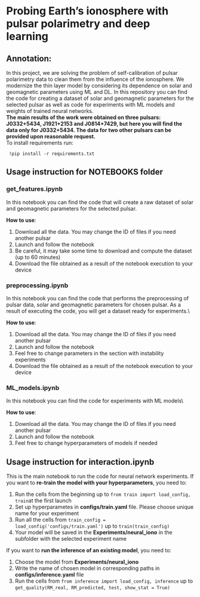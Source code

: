 # Probing Earth’s ionosphere with pulsar polarimetry and deep learning

## **Annotation:**
In this project, we are solving the problem of self-calibration of pulsar polarimetry data to clean them from the influence of the ionosphere. We modernize the thin layer model by considering its dependence on solar and geomagnetic parameters using ML and DL. In this repository you can find the code for creating a dataset of solar and geomagnetic parameters for the selected pulsar as well as code for experiments with ML models and weights of trained neural networks.\
**The main results of the work were obtained on three pulsars: J0332+5434, J1921+2153 and J0814+7429, but here you will find the data only for J0332+5434. The data for two other pulsars can be provided upon reasonable request.**\
To install requirements run:
```
 !pip install -r requirements.txt
```
## Usage instruction for NOTEBOOKS folder
### get_features.ipynb
In this notebook you can find the code that will create a raw dataset of solar and geomagnetic parameters for the selected pulsar.

**How to use**:
1. Download all the data. You may change the ID of files if you need another pulsar
2. Launch and follow the notebook
3. Be careful, it may take some time to download and compute the dataset (up to 60 minutes)
4. Download the file obtained as a result of the notebook execution to your device

### preprocessing.ipynb
In this notebook you can find the code that performs the preprocessing of pulsar data, solar and geomagnetic parameters for chosen pulsar. As a result of executing the code, you will get a dataset ready for experiments.\

**How to use**:
1. Download all the data. You may change the ID of files if you need another pulsar
2. Launch and follow the notebook
3. Feel free to change parameters in the section with instability experiments
4. Download the file obtained as a result of the notebook execution to your device

### ML_models.ipynb
In this notebook you can find the code for experiments with ML models\

**How to use**:
1. Download all the data. You may change the ID of files if you need another pulsar
2. Launch and follow the notebook
3. Feel free to change hyperparameters of models if needed

## Usage instruction for interaction.ipynb
This is the main notebook to run the code for neural network experiments. If you want to **re-train the model with your hyperparameters**, you need to:
1. Run the cells from the beginning up to `from train import load_config, train`at the first launch
2. Set up hyperparametes in **configs/train.yaml** file. Please choose unique name for your experiment
3. Run all the cells from `train_config = load_config('configs/train.yaml')` up to `train(train_config)`
4. Your model will be saved in the **Experiments/neural_iono** in the subfolder with the selected experiment name

If you want to **run the inference of an existing model**, you need to:
1. Choose the model from **Experiments/neural_iono**
2. Write the name of chosen model in corresponding paths in **configs/inference.yaml** file
3. Run the cells from `from inference import load_config, inference` up to `get_quality(RM_real, RM_predicted, test, show_stat = True)`
